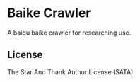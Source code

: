 # Baike Crawler

A baidu baike crawler for researching use.

## License

The Star And Thank Author License (SATA)
